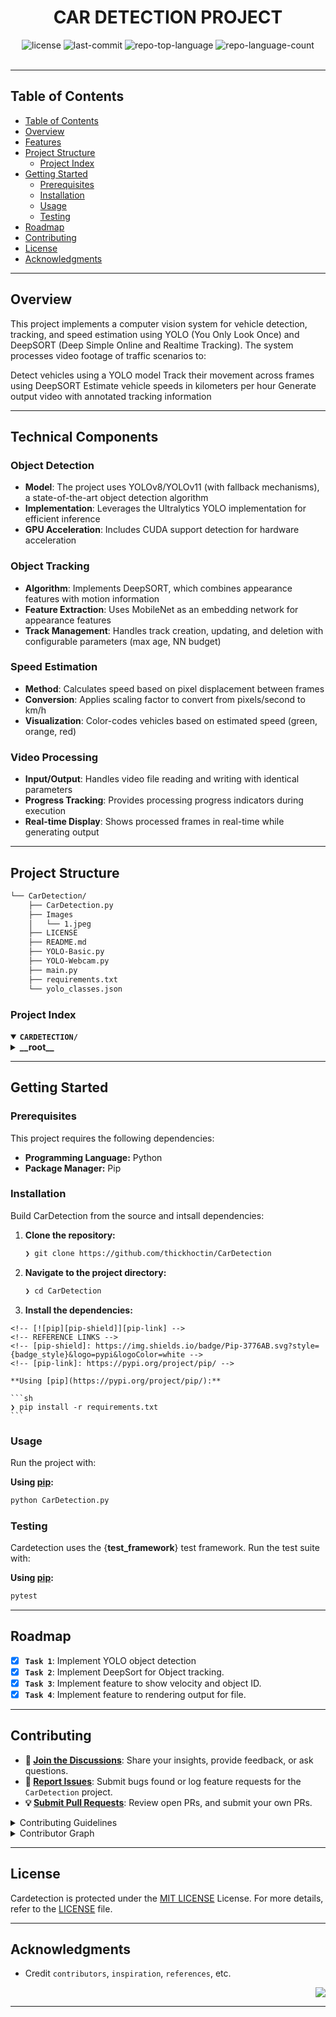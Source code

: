 <div id="top">

<!-- HEADER STYLE: CLASSIC -->
<div align="center">

# CAR DETECTION PROJECT

<em></em>

<!-- BADGES -->
<img src="https://img.shields.io/github/license/thickhoctin/CarDetection?style=default&logo=opensourceinitiative&logoColor=white&color=0080ff" alt="license">
<img src="https://img.shields.io/github/last-commit/thickhoctin/CarDetection?style=default&logo=git&logoColor=white&color=0080ff" alt="last-commit">
<img src="https://img.shields.io/github/languages/top/thickhoctin/CarDetection?style=default&color=0080ff" alt="repo-top-language">
<img src="https://img.shields.io/github/languages/count/thickhoctin/CarDetection?style=default&color=0080ff" alt="repo-language-count">

<!-- default option, no dependency badges. -->


<!-- default option, no dependency badges. -->

</div>
<br>

---

## Table of Contents

- [Table of Contents](#table-of-contents)
- [Overview](#overview)
- [Features](#features)
- [Project Structure](#project-structure)
    - [Project Index](#project-index)
- [Getting Started](#getting-started)
    - [Prerequisites](#prerequisites)
    - [Installation](#installation)
    - [Usage](#usage)
    - [Testing](#testing)
- [Roadmap](#roadmap)
- [Contributing](#contributing)
- [License](#license)
- [Acknowledgments](#acknowledgments)

---

## Overview
This project implements a computer vision system for vehicle detection, tracking, and speed estimation using YOLO (You Only Look Once) and DeepSORT (Deep Simple Online and Realtime Tracking). The system processes video footage of traffic scenarios to:

Detect vehicles using a YOLO model
Track their movement across frames using DeepSORT
Estimate vehicle speeds in kilometers per hour
Generate output video with annotated tracking information

---

## Technical Components

### Object Detection
- **Model**: The project uses YOLOv8/YOLOv11 (with fallback mechanisms), a state-of-the-art object detection algorithm
- **Implementation**: Leverages the Ultralytics YOLO implementation for efficient inference
- **GPU Acceleration**: Includes CUDA support detection for hardware acceleration

### Object Tracking
- **Algorithm**: Implements DeepSORT, which combines appearance features with motion information
- **Feature Extraction**: Uses MobileNet as an embedding network for appearance features
- **Track Management**: Handles track creation, updating, and deletion with configurable parameters (max age, NN budget)

### Speed Estimation
- **Method**: Calculates speed based on pixel displacement between frames
- **Conversion**: Applies scaling factor to convert from pixels/second to km/h
- **Visualization**: Color-codes vehicles based on estimated speed (green, orange, red)

### Video Processing
- **Input/Output**: Handles video file reading and writing with identical parameters
- **Progress Tracking**: Provides processing progress indicators during execution
- **Real-time Display**: Shows processed frames in real-time while generating output
---

## Project Structure

```sh
└── CarDetection/
    ├── CarDetection.py
    ├── Images
    │   └── 1.jpeg
    ├── LICENSE
    ├── README.md
    ├── YOLO-Basic.py
    ├── YOLO-Webcam.py
    ├── main.py
    ├── requirements.txt
    └── yolo_classes.json
```

### Project Index

<details open>
	<summary><b><code>CARDETECTION/</code></b></summary>
	<!-- __root__ Submodule -->
	<details>
		<summary><b>__root__</b></summary>
		<blockquote>
			<div class='directory-path' style='padding: 8px 0; color: #666;'>
				<code><b>⦿ __root__</b></code>
			<table style='width: 100%; border-collapse: collapse;'>
			<thead>
				<tr style='background-color: #f8f9fa;'>
					<th style='width: 30%; text-align: left; padding: 8px;'>File Name</th>
					<th style='text-align: left; padding: 8px;'>Summary</th>
				</tr>
			</thead>
				<tr style='border-bottom: 1px solid #eee;'>
					<td style='padding: 8px;'><b><a href='https://github.com/thickhoctin/CarDetection/blob/master/LICENSE'>LICENSE</a></b></td>
					<td style='padding: 8px;'>Code>❯ REPLACE-ME</code></td>
				</tr>
				<tr style='border-bottom: 1px solid #eee;'>
					<td style='padding: 8px;'><b><a href='https://github.com/thickhoctin/CarDetection/blob/master/CarDetection.py'>CarDetection.py</a></b></td>
					<td style='padding: 8px;'>Code>❯ REPLACE-ME</code></td>
				</tr>
				<tr style='border-bottom: 1px solid #eee;'>
					<td style='padding: 8px;'><b><a href='https://github.com/thickhoctin/CarDetection/blob/master/YOLO-Basic.py'>YOLO-Basic.py</a></b></td>
					<td style='padding: 8px;'>Code>❯ REPLACE-ME</code></td>
				</tr>
				<tr style='border-bottom: 1px solid #eee;'>
					<td style='padding: 8px;'><b><a href='https://github.com/thickhoctin/CarDetection/blob/master/YOLO-Webcam.py'>YOLO-Webcam.py</a></b></td>
					<td style='padding: 8px;'>Code>❯ REPLACE-ME</code></td>
				</tr>
				<tr style='border-bottom: 1px solid #eee;'>
					<td style='padding: 8px;'><b><a href='https://github.com/thickhoctin/CarDetection/blob/master/yolo_classes.json'>yolo_classes.json</a></b></td>
					<td style='padding: 8px;'>Code>❯ REPLACE-ME</code></td>
				</tr>
				<tr style='border-bottom: 1px solid #eee;'>
					<td style='padding: 8px;'><b><a href='https://github.com/thickhoctin/CarDetection/blob/master/main.py'>main.py</a></b></td>
					<td style='padding: 8px;'>Code>❯ REPLACE-ME</code></td>
				</tr>
				<tr style='border-bottom: 1px solid #eee;'>
					<td style='padding: 8px;'><b><a href='https://github.com/thickhoctin/CarDetection/blob/master/requirements.txt'>requirements.txt</a></b></td>
					<td style='padding: 8px;'>Code>❯ REPLACE-ME</code></td>
				</tr>
			</table>
		</blockquote>
	</details>
</details>

---

## Getting Started

### Prerequisites

This project requires the following dependencies:

- **Programming Language:** Python
- **Package Manager:** Pip

### Installation

Build CarDetection from the source and intsall dependencies:

1. **Clone the repository:**

    ```sh
    ❯ git clone https://github.com/thickhoctin/CarDetection
    ```

2. **Navigate to the project directory:**

    ```sh
    ❯ cd CarDetection
    ```

3. **Install the dependencies:**

<!-- SHIELDS BADGE CURRENTLY DISABLED -->
	<!-- [![pip][pip-shield]][pip-link] -->
	<!-- REFERENCE LINKS -->
	<!-- [pip-shield]: https://img.shields.io/badge/Pip-3776AB.svg?style={badge_style}&logo=pypi&logoColor=white -->
	<!-- [pip-link]: https://pypi.org/project/pip/ -->

	**Using [pip](https://pypi.org/project/pip/):**

	```sh
	❯ pip install -r requirements.txt
	```

### Usage

Run the project with:

**Using [pip](https://pypi.org/project/pip/):**
```sh
python CarDetection.py
```

### Testing

Cardetection uses the {__test_framework__} test framework. Run the test suite with:

**Using [pip](https://pypi.org/project/pip/):**
```sh
pytest
```

---

## Roadmap

- [X] **`Task 1`**: Implement YOLO object detection
- [X] **`Task 2`**: Implement DeepSort for Object tracking.
- [X] **`Task 3`**: Implement feature to show velocity and object ID.
- [X] **`Task 4`**: Implement feature to rendering output for file.

---

## Contributing

- **💬 [Join the Discussions](https://github.com/thickhoctin/CarDetection/discussions)**: Share your insights, provide feedback, or ask questions.
- **🐛 [Report Issues](https://github.com/thickhoctin/CarDetection/issues)**: Submit bugs found or log feature requests for the `CarDetection` project.
- **💡 [Submit Pull Requests](https://github.com/thickhoctin/CarDetection/blob/main/CONTRIBUTING.md)**: Review open PRs, and submit your own PRs.

<details closed>
<summary>Contributing Guidelines</summary>

1. **Fork the Repository**: Start by forking the project repository to your github account.
2. **Clone Locally**: Clone the forked repository to your local machine using a git client.
   ```sh
   git clone https://github.com/thickhoctin/CarDetection
   ```
3. **Create a New Branch**: Always work on a new branch, giving it a descriptive name.
   ```sh
   git checkout -b new-feature-x
   ```
4. **Make Your Changes**: Develop and test your changes locally.
5. **Commit Your Changes**: Commit with a clear message describing your updates.
   ```sh
   git commit -m 'Implemented new feature x.'
   ```
6. **Push to github**: Push the changes to your forked repository.
   ```sh
   git push origin new-feature-x
   ```
7. **Submit a Pull Request**: Create a PR against the original project repository. Clearly describe the changes and their motivations.
8. **Review**: Once your PR is reviewed and approved, it will be merged into the main branch. Congratulations on your contribution!
</details>

<details closed>
<summary>Contributor Graph</summary>
<br>
<p align="left">
   <a href="https://github.com{/thickhoctin/CarDetection/}graphs/contributors">
      <img src="https://contrib.rocks/image?repo=thickhoctin/CarDetection">
   </a>
</p>
</details>

---

## License

Cardetection is protected under the [MIT LICENSE](https://choosealicense.com/licenses/mit) License. For more details, refer to the [LICENSE](https://choosealicense.com/licenses/mit/) file.

---

## Acknowledgments

- Credit `contributors`, `inspiration`, `references`, etc.

<div align="right">

[![][back-to-top]](#top)

</div>


[back-to-top]: https://img.shields.io/badge/-BACK_TO_TOP-151515?style=flat-square


---
